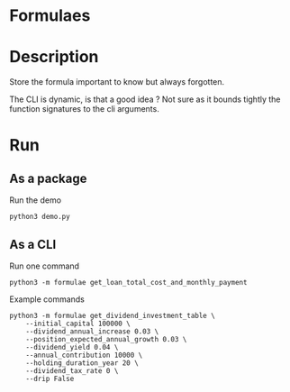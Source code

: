 # Formulaes

# Description
Store the formula important to know but always forgotten.

The CLI is dynamic, is that a good idea ? Not sure as it bounds tightly the function signatures to the cli arguments.

# Run

## As a package

Run the demo
```shell
python3 demo.py
```

## As a CLI

Run one command
```shell
python3 -m formulae get_loan_total_cost_and_monthly_payment 
```

Example commands
```shell
python3 -m formulae get_dividend_investment_table \ 
    --initial_capital 100000 \
    --dividend_annual_increase 0.03 \
    --position_expected_annual_growth 0.03 \
    --dividend_yield 0.04 \
    --annual_contribution 10000 \
    --holding_duration_year 20 \
    --dividend_tax_rate 0 \
    --drip False
```